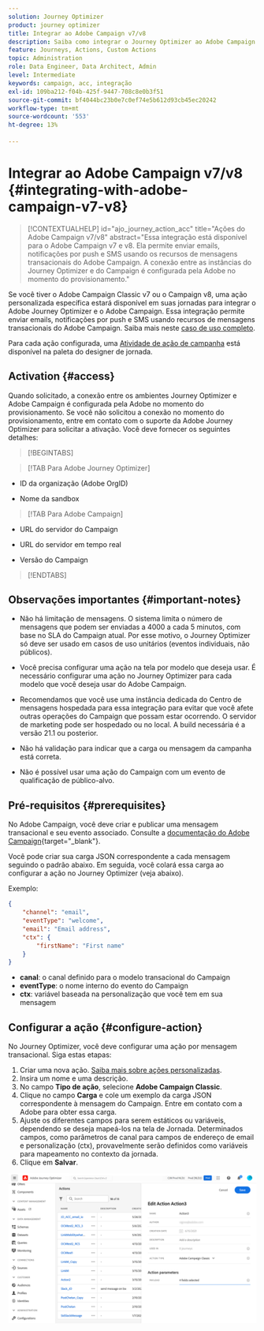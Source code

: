 ```yaml
---
solution: Journey Optimizer
product: journey optimizer
title: Integrar ao Adobe Campaign v7/v8
description: Saiba como integrar o Journey Optimizer ao Adobe Campaign v7/v8
feature: Journeys, Actions, Custom Actions
topic: Administration
role: Data Engineer, Data Architect, Admin
level: Intermediate
keywords: campaign, acc, integração
exl-id: 109ba212-f04b-425f-9447-708c8e0b3f51
source-git-commit: bf4044bc23b0e7c0ef74e5b612d93cb45ec20242
workflow-type: tm+mt
source-wordcount: '553'
ht-degree: 13%

---
```


# Integrar ao Adobe Campaign v7/v8 {#integrating-with-adobe-campaign-v7-v8}

>[!CONTEXTUALHELP]
>id="ajo_journey_action_acc"
>title="Ações do Adobe Campaign v7/v8"
>abstract="Essa integração está disponível para o Adobe Campaign v7 e v8. Ela permite enviar emails, notificações por push e SMS usando os recursos de mensagens transacionais do Adobe Campaign. A conexão entre as instâncias do Journey Optimizer e do Campaign é configurada pela Adobe no momento do provisionamento."

Se você tiver o Adobe Campaign Classic v7 ou o Campaign v8, uma ação personalizada específica estará disponível em suas jornadas para integrar o Adobe Journey Optimizer e o Adobe Campaign. Essa integração permite enviar emails, notificações por push e SMS usando recursos de mensagens transacionais do Adobe Campaign. Saiba mais neste [caso de uso completo](../building-journeys/ajo-ac.md).

Para cada ação configurada, uma [Atividade de ação de campanha](../building-journeys/using-adobe-campaign-v7-v8.md) está disponível na paleta do designer de jornada.

## Activation {#access}

Quando solicitado, a conexão entre os ambientes Journey Optimizer e Adobe Campaign é configurada pela Adobe no momento do provisionamento. Se você não solicitou a conexão no momento do provisionamento, entre em contato com o suporte da Adobe Journey Optimizer para solicitar a ativação. Você deve fornecer os seguintes detalhes:

>[!BEGINTABS]

>[!TAB Para Adobe Journey Optimizer]

* ID da organização (Adobe OrgID)

* Nome da sandbox

>[!TAB Para Adobe Campaign]

* URL do servidor do Campaign

* URL do servidor em tempo real

* Versão do Campaign

>[!ENDTABS]


## Observações importantes {#important-notes}

* Não há limitação de mensagens. O sistema limita o número de mensagens que podem ser enviadas a 4000 a cada 5 minutos, com base no SLA do Campaign atual. Por esse motivo, o Journey Optimizer só deve ser usado em casos de uso unitários (eventos individuais, não públicos).

* Você precisa configurar uma ação na tela por modelo que deseja usar. É necessário configurar uma ação no Journey Optimizer para cada modelo que você deseja usar do Adobe Campaign.

* Recomendamos que você use uma instância dedicada do Centro de mensagens hospedada para essa integração para evitar que você afete outras operações do Campaign que possam estar ocorrendo. O servidor de marketing pode ser hospedado ou no local. A build necessária é a versão 21.1 ou posterior.

* Não há validação para indicar que a carga ou mensagem da campanha está correta.

* Não é possível usar uma ação do Campaign com um evento de qualificação de público-alvo.

## Pré-requisitos {#prerequisites}

No Adobe Campaign, você deve criar e publicar uma mensagem transacional e seu evento associado. Consulte a [documentação do Adobe Campaign](https://experienceleague.adobe.com/pt-br/docs/campaign/campaign-v8/send/real-time/transactional){target="_blank"}.

Você pode criar sua carga JSON correspondente a cada mensagem seguindo o padrão abaixo. Em seguida, você colará essa carga ao configurar a ação no Journey Optimizer (veja abaixo).

Exemplo:

```JSON
{
    "channel": "email",
    "eventType": "welcome",
    "email": "Email address",
    "ctx": {
        "firstName": "First name"
    }
}
```

* **canal**: o canal definido para o modelo transacional do Campaign
* **eventType**: o nome interno do evento do Campaign
* **ctx**: variável baseada na personalização que você tem em sua mensagem

## Configurar a ação {#configure-action}

No Journey Optimizer, você deve configurar uma ação por mensagem transacional. Siga estas etapas:

1. Criar uma nova ação. [Saiba mais sobre ações personalizadas](../action/action.md).
1. Insira um nome e uma descrição.
1. No campo **Tipo de ação**, selecione **Adobe Campaign Classic**.
1. Clique no campo **Carga** e cole um exemplo da carga JSON correspondente à mensagem do Campaign. Entre em contato com a Adobe para obter essa carga.
1. Ajuste os diferentes campos para serem estáticos ou variáveis, dependendo se deseja mapeá-los na tela de Jornada. Determinados campos, como parâmetros de canal para campos de endereço de email e personalização (ctx), provavelmente serão definidos como variáveis para mapeamento no contexto da jornada.
1. Clique em **Salvar**.

![](assets/accintegration1.png)